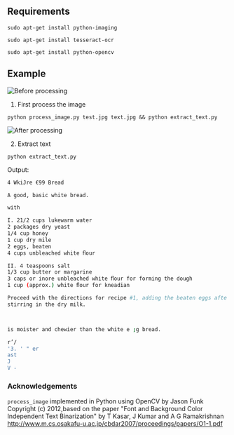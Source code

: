 ## Requirements

`sudo apt-get install python-imaging`

`sudo apt-get install tesseract-ocr`

`sudo apt-get install python-opencv`

## Example

![Before processing](http://raw.githubusercontent.com/schollz/ocr-text-extraction/master/test.jpg)

1. First process the image

`python process_image.py test.jpg text.jpg && python extract_text.py`

![After processing](http://raw.githubusercontent.com/schollz/ocr-text-extraction/master/text.jpg)

2. Extract text

`python extract_text.py`

Output:

```bash
4 WkiJre €99 Bread

A good, basic white bread.

with

I. 21/2 cups lukewarm water
2 packages dry yeast
1/4 cup honey
1 cup dry mile
2 eggs, beaten
4 cups unbleached white ﬂour

II. 4 teaspoons salt
1/3 cup butter or margarine
3 caps or inore unbleached white ﬂour for forming the dough
1 cup (approx.) white ﬂour for kneadian

Proceed with the directions for recipe #1, adding the beaten eggs afte
stirring in the dry milk.



is moister and chewier than the white e ;g bread.

r’/
'3. ' " er
ast
J
V -

```


### Acknowledgements

`process_image` implemented in Python using OpenCV by Jason Funk Copyright (c) 2012,based on the paper "Font and Background Color Independent Text Binarization" by T Kasar, J Kumar and A G Ramakrishnan http://www.m.cs.osakafu-u.ac.jp/cbdar2007/proceedings/papers/O1-1.pdf


